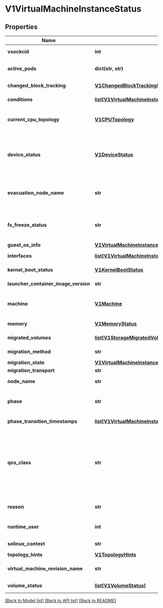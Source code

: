 # V1VirtualMachineInstanceStatus

## Properties
Name | Type | Description | Notes
------------ | ------------- | ------------- | -------------
**vsockcid** | **int** | VSOCKCID is used to track the allocated VSOCK CID in the VM. | [optional] 
**active_pods** | **dict(str, str)** | ActivePods is a mapping of pod UID to node name. It is possible for multiple pods to be running for a single VMI during migration. | [optional] 
**changed_block_tracking** | [**V1ChangedBlockTrackingStatus**](V1ChangedBlockTrackingStatus.md) | ChangedBlockTracking represents the status of the changedBlockTracking | [optional] 
**conditions** | [**list[V1VirtualMachineInstanceCondition]**](V1VirtualMachineInstanceCondition.md) | Conditions are specific points in VirtualMachineInstance&#39;s pod runtime. | [optional] 
**current_cpu_topology** | [**V1CPUTopology**](V1CPUTopology.md) | CurrentCPUTopology specifies the current CPU topology used by the VM workload. Current topology may differ from the desired topology in the spec while CPU hotplug takes place. | [optional] 
**device_status** | [**V1DeviceStatus**](V1DeviceStatus.md) | DeviceStatus reflects the state of devices requested in spec.domain.devices. This is an optional field available only when DRA feature gate is enabled This field will only be populated if one of the feature-gates GPUsWithDRA or HostDevicesWithDRA is enabled. This feature is in alpha. | [optional] 
**evacuation_node_name** | **str** | EvacuationNodeName is used to track the eviction process of a VMI. It stores the name of the node that we want to evacuate. It is meant to be used by KubeVirt core components only and can&#39;t be set or modified by users. | [optional] 
**fs_freeze_status** | **str** | FSFreezeStatus indicates whether a freeze operation was requested for the guest filesystem. It will be set to \&quot;frozen\&quot; if the request was made, or unset otherwise. This does not reflect the actual state of the guest filesystem. | [optional] 
**guest_os_info** | [**V1VirtualMachineInstanceGuestOSInfo**](V1VirtualMachineInstanceGuestOSInfo.md) | Guest OS Information | [optional] 
**interfaces** | [**list[V1VirtualMachineInstanceNetworkInterface]**](V1VirtualMachineInstanceNetworkInterface.md) | Interfaces represent the details of available network interfaces. | [optional] 
**kernel_boot_status** | [**V1KernelBootStatus**](V1KernelBootStatus.md) | KernelBootStatus contains info about the kernelBootContainer | [optional] 
**launcher_container_image_version** | **str** | LauncherContainerImageVersion indicates what container image is currently active for the vmi. | [optional] 
**machine** | [**V1Machine**](V1Machine.md) | Machine shows the final resulting qemu machine type. This can be different than the machine type selected in the spec, due to qemus machine type alias mechanism. | [optional] 
**memory** | [**V1MemoryStatus**](V1MemoryStatus.md) | Memory shows various informations about the VirtualMachine memory. | [optional] 
**migrated_volumes** | [**list[V1StorageMigratedVolumeInfo]**](V1StorageMigratedVolumeInfo.md) | MigratedVolumes lists the source and destination volumes during the volume migration | [optional] 
**migration_method** | **str** | Represents the method using which the vmi can be migrated: live migration or block migration | [optional] 
**migration_state** | [**V1VirtualMachineInstanceMigrationState**](V1VirtualMachineInstanceMigrationState.md) | Represents the status of a live migration | [optional] 
**migration_transport** | **str** | This represents the migration transport | [optional] 
**node_name** | **str** | NodeName is the name where the VirtualMachineInstance is currently running. | [optional] 
**phase** | **str** | Phase is the status of the VirtualMachineInstance in kubernetes world. It is not the VirtualMachineInstance status, but partially correlates to it. | [optional] 
**phase_transition_timestamps** | [**list[V1VirtualMachineInstancePhaseTransitionTimestamp]**](V1VirtualMachineInstancePhaseTransitionTimestamp.md) | PhaseTransitionTimestamp is the timestamp of when the last phase change occurred | [optional] 
**qos_class** | **str** | The Quality of Service (QOS) classification assigned to the virtual machine instance based on resource requirements See PodQOSClass type for available QOS classes More info: https://git.k8s.io/community/contributors/design-proposals/node/resource-qos.md  Possible enum values:  - &#x60;\&quot;BestEffort\&quot;&#x60; is the BestEffort qos class.  - &#x60;\&quot;Burstable\&quot;&#x60; is the Burstable qos class.  - &#x60;\&quot;Guaranteed\&quot;&#x60; is the Guaranteed qos class. | [optional] 
**reason** | **str** | A brief CamelCase message indicating details about why the VMI is in this state. e.g. &#39;NodeUnresponsive&#39; | [optional] 
**runtime_user** | **int** | RuntimeUser is used to determine what user will be used in launcher | [optional] [default to 0]
**selinux_context** | **str** | SELinuxContext is the actual SELinux context of the virt-launcher pod | [optional] 
**topology_hints** | [**V1TopologyHints**](V1TopologyHints.md) |  | [optional] 
**virtual_machine_revision_name** | **str** | VirtualMachineRevisionName is used to get the vm revision of the vmi when doing an online vm snapshot | [optional] 
**volume_status** | [**list[V1VolumeStatus]**](V1VolumeStatus.md) | VolumeStatus contains the statuses of all the volumes | [optional] 

[[Back to Model list]](../README.md#documentation-for-models) [[Back to API list]](../README.md#documentation-for-api-endpoints) [[Back to README]](../README.md)


